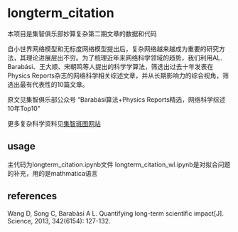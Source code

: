 # longterm_citation
本项目是集智俱乐部妙算复杂第二期文章的数据和代码

自小世界网络模型和无标度网络模型提出后，复杂网络越来越成为重要的研究方法，其理论进展层出不穷。为了梳理近年来网络科学领域的趋势，我们利用AL. Barabási、王大顺、宋朝鸣等人提出的科学学算法，筛选出过去十年发表在Physics Reports杂志的网络科学相关综述文章，并从长期影响力的综合视角，筛选出最有代表性的10篇文章。

原文见集智俱乐部公众号  “Barabási算法+Physics Reports精选，网络科学综述10年Top10"

更多复杂科学资料见[集智斑图网站](https://pattern.swarma.org/)

## usage
主代码为longterm_citation.ipynb文件
longterm_citation_wl.ipynb是对拟合问题的补充，用的是mathmatica语言

## references
Wang D, Song C, Barabási A L. Quantifying long-term scientific impact[J]. Science, 2013, 342(6154): 127-132.
